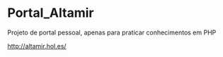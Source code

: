 # Portal_Altamir
Projeto de portal pessoal, apenas para praticar conhecimentos em PHP

http://altamir.hol.es/
